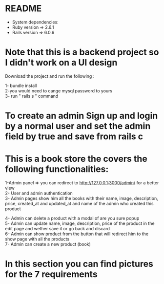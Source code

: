# README
  
* System dependencies: <br>
* Ruby version => 2.6.1
* Rails version => 6.0.6

# Note that this is a backend project so I didn't work on a UI design 

  Download the project and run the following : <br>
  
  1- bundle install <br>
  2-you would need to cange mysql password to yours <br>
  3- run " rails s " command<br>

# To create an admin Sign up and login by a normal user and set the admin field by true and save from rails c


# This is a book store the covers the following functionalities:

1-Admin panel  => you can redirect to http://127.0.0.1:3000/admin/  for a better view <br>
2- User and admin authentication <br>
3- Admin pages show him all the books with their name, image, description, price, created_at and updated_at and name of the admin who created this product <br>

4- Admin can delete a product with a modal of are you sure popup <br>
5- Admin can update name, image, description, price of the product in the edit page and wether save it or go back and discard <br>
6- Admin can show product from the button that will redirect him to the show page with all the products <br>
7- Admin can create a new product (book) <br>

# In this section you can find pictures for the 7 requirements


